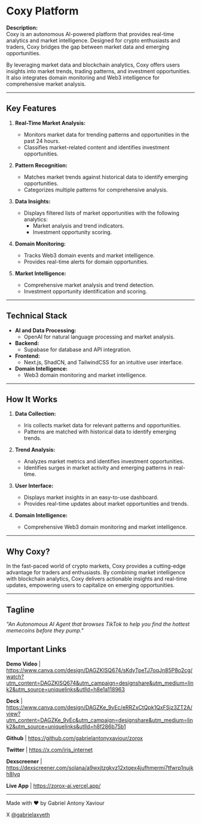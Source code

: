 # Coxy Platform

**Description:**  
Coxy is an autonomous AI-powered platform that provides real-time analytics and market intelligence. Designed for crypto enthusiasts and traders, Coxy bridges the gap between market data and emerging opportunities.

By leveraging market data and blockchain analytics, Coxy offers users insights into market trends, trading patterns, and investment opportunities. It also integrates domain monitoring and Web3 intelligence for comprehensive market analysis.

---

## Key Features

1. **Real-Time Market Analysis:**

   - Monitors market data for trending patterns and opportunities in the past 24 hours.
   - Classifies market-related content and identifies investment opportunities.

2. **Pattern Recognition:**

   - Matches market trends against historical data to identify emerging opportunities.
   - Categorizes multiple patterns for comprehensive analysis.

3. **Data Insights:**

   - Displays filtered lists of market opportunities with the following analytics:
     - Market analysis and trend indicators.
     - Investment opportunity scoring.

4. **Domain Monitoring:**

   - Tracks Web3 domain events and market intelligence.
   - Provides real-time alerts for domain opportunities.

5. **Market Intelligence:**
   - Comprehensive market analysis and trend detection.
   - Investment opportunity identification and scoring.

---

## Technical Stack

- **AI and Data Processing:**
  - OpenAI for natural language processing and market analysis.
- **Backend:**
  - Supabase for database and API integration.
- **Frontend:**
  - Next.js, ShadCN, and TailwindCSS for an intuitive user interface.
- **Domain Intelligence:**
  - Web3 domain monitoring and market intelligence.

---

## How It Works

1. **Data Collection:**

   - Iris collects market data for relevant patterns and opportunities.
   - Patterns are matched with historical data to identify emerging trends.

2. **Trend Analysis:**

   - Analyzes market metrics and identifies investment opportunities.
   - Identifies surges in market activity and emerging patterns in real-time.

3. **User Interface:**

   - Displays market insights in an easy-to-use dashboard.
   - Provides real-time updates about market opportunities and trends.

4. **Domain Intelligence:**
   - Comprehensive Web3 domain monitoring and market intelligence.

---

## Why Coxy?

In the fast-paced world of crypto markets, Coxy provides a cutting-edge advantage for traders and enthusiasts. By combining market intelligence with blockchain analytics, Coxy delivers actionable insights and real-time updates, empowering users to capitalize on emerging opportunities.

---

## Tagline

_"An Autonomous AI Agent that browses TikTok to help you find the hottest memecoins before they pump."_

## Important Links

**Demo Video** | https://www.canva.com/design/DAGZKlSQ674/sKdyTpeTJ7oqJn85P8o2cg/watch?utm_content=DAGZKlSQ674&utm_campaign=designshare&utm_medium=link2&utm_source=uniquelinks&utlId=h8e1a118963

**Deck** | https://www.canva.com/design/DAGZKe_9vEc/eRRZxCtQpk1QxFSjz3ZT2A/view?utm_content=DAGZKe_9vEc&utm_campaign=designshare&utm_medium=link2&utm_source=uniquelinks&utlId=h8f286b75b1

**Github** | https://github.com/gabrielantonyxaviour/zorox

**Twitter** | https://x.com/iris_internet

**Dexscreener** | https://dexscreener.com/solana/a9wxjtzgkvz12xtqex4jufhmermi7tfwrp1nujkh8lyq

**Live App** | https://zorox-ai.vercel.app/

---

Made with ❤️ by Gabriel Antony Xaviour

X [@gabrielaxyeth](https://x.com/gabrielaxyeth)
